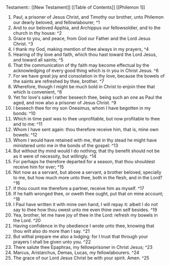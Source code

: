  Testament:: [[New Testament]]
 [[Table of Contents]]
 [[Philemon 1]]
 1. Paul, a prisoner of Jesus Christ, and Timothy our brother, unto Philemon our dearly beloved, and fellowlabourer, ^1
 2. And to our beloved Apphia, and Archippus our fellowsoldier, and to the church in thy house: ^2
 3. Grace to you, and peace, from God our Father and the Lord Jesus Christ. ^3
 4. I thank my God, making mention of thee always in my prayers, ^4
 5. Hearing of thy love and faith, which thou hast toward the Lord Jesus, and toward all saints; ^5
 6. That the communication of thy faith may become effectual by the acknowledging of every good thing which is in you in Christ Jesus. ^6
 7. For we have great joy and consolation in thy love, because the bowels of the saints are refreshed by thee, brother. ^7
 8. Wherefore, though I might be much bold in Christ to enjoin thee that which is convenient, ^8
 9. Yet for love's sake I rather beseech thee, being such an one as Paul the aged, and now also a prisoner of Jesus Christ. ^9
 10. I beseech thee for my son Onesimus, whom I have begotten in my bonds: ^10
 11. Which in time past was to thee unprofitable, but now profitable to thee and to me: ^11
 12. Whom I have sent again: thou therefore receive him, that is, mine own bowels: ^12
 13. Whom I would have retained with me, that in thy stead he might have ministered unto me in the bonds of the gospel: ^13
 14. But without thy mind would I do nothing; that thy benefit should not be as it were of necessity, but willingly. ^14
 15. For perhaps he therefore departed for a season, that thou shouldest receive him for ever; ^15
 16. Not now as a servant, but above a servant, a brother beloved, specially to me, but how much more unto thee, both in the flesh, and in the Lord? ^16
 17. If thou count me therefore a partner, receive him as myself. ^17
 18. If he hath wronged thee, or oweth thee ought, put that on mine account; ^18
 19. I Paul have written it with mine own hand, I will repay it: albeit I do not say to thee how thou owest unto me even thine own self besides. ^19
 20. Yea, brother, let me have joy of thee in the Lord: refresh my bowels in the Lord. ^20
 21. Having confidence in thy obedience I wrote unto thee, knowing that thou wilt also do more than I say. ^21
 22. But withal prepare me also a lodging: for I trust that through your prayers I shall be given unto you. ^22
 23. There salute thee Epaphras, my fellowprisoner in Christ Jesus; ^23
 24. Marcus, Aristarchus, Demas, Lucas, my fellowlabourers. ^24
 25. The grace of our Lord Jesus Christ be with your spirit. Amen. ^25
